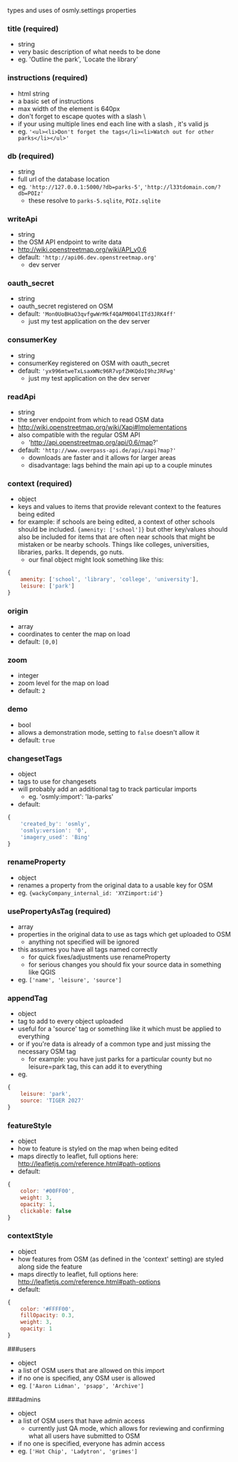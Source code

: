 types and uses of osmly.settings properties

### title (required)
- string
- very basic description of what needs to be done
- eg. 'Outline the park', 'Locate the library'

### instructions (required)
- html string
- a basic set of instructions
- max width of the element is 640px
- don't forget to escape quotes with a slash \
- if your using multiple lines end each line with a slash \, it's valid js
- eg. `'<ul><li>Don't forget the tags</li><li>Watch out for other parks</li></ul>'`

### db (required)
- string
- full url of the database location
- eg. `'http://127.0.0.1:5000/?db=parks-5'`, `'http://l33tdomain.com/?db=POIz'`
    - these resolve to `parks-5.sqlite`, `POIz.sqlite`

### writeApi
- string
- the OSM API endpoint to write data
- http://wiki.openstreetmap.org/wiki/API_v0.6
- default: `'http://api06.dev.openstreetmap.org'`
    - dev server

### oauth_secret
- string
- oauth_secret registered on OSM
- default: `'Mon0UoBHaO3qvfgwWrMkf4QAPM0O4lITd3JRK4ff'`
    - just my test application on the dev server

### consumerKey
- string
- consumerKey registered on OSM with oauth_secret
- default: `'yx996mtweTxLsaxWNc96R7vpfZHKQdoI9hzJRFwg'`
    - just my test application on the dev server

### readApi
- string
- the server endpoint from which to read OSM data
- http://wiki.openstreetmap.org/wiki/Xapi#Implementations
- also compatible with the regular OSM API
    - 'http://api.openstreetmap.org/api/0.6/map?'
- default: `'http://www.overpass-api.de/api/xapi?map?'`
    - downloads are faster and it allows for larger areas
    - disadvantage: lags behind the main api up to a couple minutes

### context (required)
- object
- keys and values to items that provide relevant context to the features being edited
- for example: if schools are being edited, a context of other schools should be included. `{amenity: ['school']}`
but other key/values should also be included for items that are often near schools that might be mistaken or be nearby schools. Things like colleges, universities, libraries, parks. It depends, go nuts.
    - our final object might look something like this:

``` js
{
    amenity: ['school', 'library', 'college', 'university'],
    leisure: ['park']
}
```

### origin
- array
- coordinates to center the map on load
- default: `[0,0]`

### zoom
- integer
- zoom level for the map on load
- default: `2`

### demo
- bool
- allows a demonstration mode, setting to `false` doesn't allow it
- default: `true`

### changesetTags
- object
- tags to use for changesets
- will probably add an additional tag to track particular imports
    - eg. 'osmly:import': 'la-parks'
- default: 

``` js
{
    'created_by': 'osmly',
    'osmly:version': '0',
    'imagery_used': 'Bing'
}
```

### renameProperty
- object
- renames a property from the original data to a usable key for OSM
- eg. `{wackyCompany_internal_id: 'XYZimport:id'}`

### usePropertyAsTag (required)
- array
- properties in the original data to use as tags which get uploaded to OSM
    - anything not specified will be ignored
- this assumes you have all tags named correctly
    - for quick fixes/adjustments use renameProperty
    - for serious changes you should fix your source data in something like QGIS
- eg. `['name', 'leisure', 'source']`

### appendTag
- object
- tag to add to every object uploaded
- useful for a 'source' tag or something like it which must be applied to everything
- or if you're data is already of a common type and just missing the necessary OSM tag
    - for example: you have just parks for a particular county but no leisure=park tag, this can add it to everything
- eg. 

``` js
{
    leisure: 'park',
    source: 'TIGER 2027'
}
```

### featureStyle
- object
- how to feature is styled on the map when being edited
- maps directly to leaflet, full options here: http://leafletjs.com/reference.html#path-options
- default:

``` js
{
    color: '#00FF00',
    weight: 3,
    opacity: 1,
    clickable: false
}
```

### contextStyle
- object
- how features from OSM (as defined in the 'context' setting) are styled along side the feature
- maps directly to leaflet, full options here: http://leafletjs.com/reference.html#path-options
- default:

``` js
{
    color: '#FFFF00',
    fillOpacity: 0.3,
    weight: 3,
    opacity: 1
}
```

###users
- object
- a list of OSM users that are allowed on this import
- if no one is specified, any OSM user is allowed
- eg. `['Aaron Lidman', 'psapp', 'Archive']`

###admins
- object
- a list of OSM users that have admin access
    - currently just QA mode, which allows for reviewing and confirming what all users have submitted to OSM
- if no one is specified, everyone has admin access
- eg. `['Hot Chip', 'Ladytron', 'grimes']`
